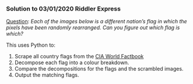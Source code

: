 ### Solution to 03/01/2020 Riddler Express

[Question](https://fivethirtyeight.com/features/can-you-solve-the-vexing-vexillology/): _Each of the images below is a different nation’s flag in which the pixels have been randomly rearranged. Can you figure out which flag is which?_

This uses Python to:

1. Scrape all country flags from the [CIA World Factbook](https://www.cia.gov/library/publications/the-world-factbook/docs/flagsoftheworld.html)
2. Decompose each flag into a colour breakdown.
3. Compare the decompositions for the flags and the scrambled images.
4. Output the matching flags.
